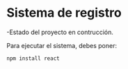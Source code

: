 <h1>Sistema de registro</h1>


-Estado del proyecto en contrucción.

Para ejecutar el sistema, debes poner:

``npm install react ``

